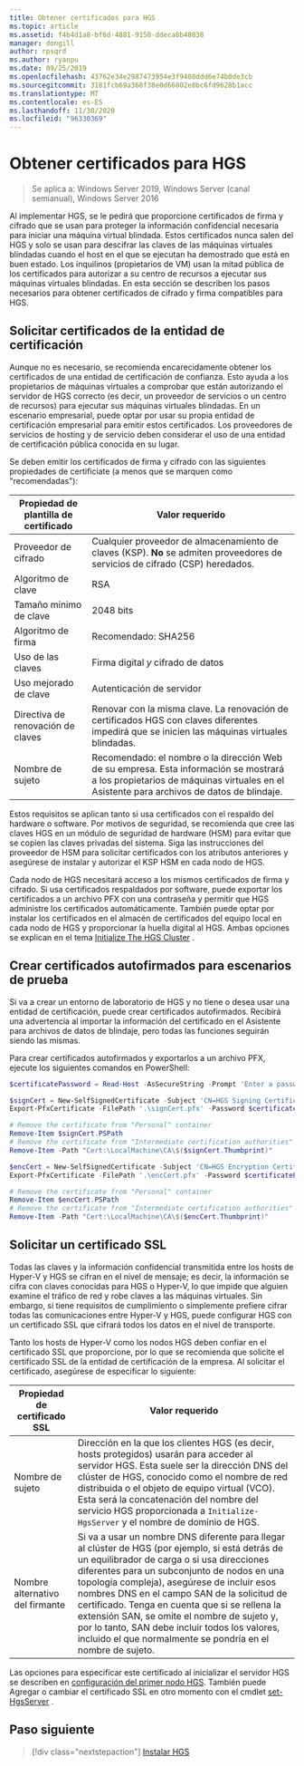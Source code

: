 ```yaml
---
title: Obtener certificados para HGS
ms.topic: article
ms.assetid: f4b4d1a8-bf6d-4881-9150-ddeca8b48038
manager: dongill
author: rpsqrd
ms.author: ryanpu
ms.date: 09/25/2019
ms.openlocfilehash: 43762e34e2987473954e3f9408ddd6e74b0de3cb
ms.sourcegitcommit: 3181fcb69a368f38e0d66002e8bc6fd9628b1acc
ms.translationtype: MT
ms.contentlocale: es-ES
ms.lasthandoff: 11/30/2020
ms.locfileid: "96330369"
---
```

# <a name="obtain-certificates-for-hgs"></a>Obtener certificados para HGS

>Se aplica a: Windows Server 2019, Windows Server (canal semianual), Windows Server 2016

Al implementar HGS, se le pedirá que proporcione certificados de firma y cifrado que se usan para proteger la información confidencial necesaria para iniciar una máquina virtual blindada.
Estos certificados nunca salen del HGS y solo se usan para descifrar las claves de las máquinas virtuales blindadas cuando el host en el que se ejecutan ha demostrado que está en buen estado.
Los inquilinos (propietarios de VM) usan la mitad pública de los certificados para autorizar a su centro de recursos a ejecutar sus máquinas virtuales blindadas.
En esta sección se describen los pasos necesarios para obtener certificados de cifrado y firma compatibles para HGS.

## <a name="request-certificates-from-your-certificate-authority"></a>Solicitar certificados de la entidad de certificación

Aunque no es necesario, se recomienda encarecidamente obtener los certificados de una entidad de certificación de confianza.
Esto ayuda a los propietarios de máquinas virtuales a comprobar que están autorizando el servidor de HGS correcto (es decir, un proveedor de servicios o un centro de recursos) para ejecutar sus máquinas virtuales blindadas.
En un escenario empresarial, puede optar por usar su propia entidad de certificación empresarial para emitir estos certificados.
Los proveedores de servicios de hosting y de servicio deben considerar el uso de una entidad de certificación pública conocida en su lugar.

Se deben emitir los certificados de firma y cifrado con las siguientes propiedades de certificiate (a menos que se marquen como "recomendadas"):

Propiedad de plantilla de certificado | Valor requerido
------------------------------|----------------
Proveedor de cifrado               | Cualquier proveedor de almacenamiento de claves (KSP). **No** se admiten proveedores de servicios de cifrado (CSP) heredados.
Algoritmo de clave                 | RSA
Tamaño mínimo de clave              | 2048 bits
Algoritmo de firma           | Recomendado: SHA256
Uso de las claves                     | Firma digital *y* cifrado de datos
Uso mejorado de clave            | Autenticación de servidor
Directiva de renovación de claves            | Renovar con la misma clave. La renovación de certificados HGS con claves diferentes impedirá que se inicien las máquinas virtuales blindadas.
Nombre de sujeto                  | Recomendado: el nombre o la dirección Web de su empresa. Esta información se mostrará a los propietarios de máquinas virtuales en el Asistente para archivos de datos de blindaje.

Estos requisitos se aplican tanto si usa certificados con el respaldo del hardware o software.
Por motivos de seguridad, se recomienda que cree las claves HGS en un módulo de seguridad de hardware (HSM) para evitar que se copien las claves privadas del sistema.
Siga las instrucciones del proveedor de HSM para solicitar certificados con los atributos anteriores y asegúrese de instalar y autorizar el KSP HSM en cada nodo de HGS.

Cada nodo de HGS necesitará acceso a los mismos certificados de firma y cifrado.
Si usa certificados respaldados por software, puede exportar los certificados a un archivo PFX con una contraseña y permitir que HGS administre los certificados automáticamente.
También puede optar por instalar los certificados en el almacén de certificados del equipo local en cada nodo de HGS y proporcionar la huella digital al HGS.
Ambas opciones se explican en el tema [Initialize The HGS Cluster](guarded-fabric-initialize-hgs.md) .

## <a name="create-self-signed-certificates-for-test-scenarios"></a>Crear certificados autofirmados para escenarios de prueba

Si va a crear un entorno de laboratorio de HGS y no tiene o desea usar una entidad de certificación, puede crear certificados autofirmados.
Recibirá una advertencia al importar la información del certificado en el Asistente para archivos de datos de blindaje, pero todas las funciones seguirán siendo las mismas.

Para crear certificados autofirmados y exportarlos a un archivo PFX, ejecute los siguientes comandos en PowerShell:

```powershell
$certificatePassword = Read-Host -AsSecureString -Prompt 'Enter a password for the PFX file'

$signCert = New-SelfSignedCertificate -Subject 'CN=HGS Signing Certificate' -KeyUsage DataEncipherment, DigitalSignature
Export-PfxCertificate -FilePath '.\signCert.pfx' -Password $certificatePassword -Cert $signCert

# Remove the certificate from "Personal" container
Remove-Item $signCert.PSPath
# Remove the certificate from "Intermediate certification authorities" container
Remove-Item -Path "Cert:\LocalMachine\CA\$($signCert.Thumbprint)"

$encCert = New-SelfSignedCertificate -Subject 'CN=HGS Encryption Certificate' -KeyUsage DataEncipherment, DigitalSignature
Export-PfxCertificate -FilePath '.\encCert.pfx' -Password $certificatePassword -Cert $encCert

# Remove the certificate from "Personal" container
Remove-Item $encCert.PSPath
# Remove the certificate from "Intermediate certification authorities" container
Remove-Item -Path "Cert:\LocalMachine\CA\$($encCert.Thumbprint)"
```

## <a name="request-an-ssl-certificate"></a>Solicitar un certificado SSL

Todas las claves y la información confidencial transmitida entre los hosts de Hyper-V y HGS se cifran en el nivel de mensaje; es decir, la información se cifra con claves conocidas para HGS o Hyper-V, lo que impide que alguien examine el tráfico de red y robe claves a las máquinas virtuales.
Sin embargo, si tiene requisitos de cumplimiento o simplemente prefiere cifrar todas las comunicaciones entre Hyper-V y HGS, puede configurar HGS con un certificado SSL que cifrará todos los datos en el nivel de transporte.

Tanto los hosts de Hyper-V como los nodos HGS deben confiar en el certificado SSL que proporcione, por lo que se recomienda que solicite el certificado SSL de la entidad de certificación de la empresa. Al solicitar el certificado, asegúrese de especificar lo siguiente:

Propiedad de certificado SSL | Valor requerido
-------------------------|---------------
Nombre de sujeto             | Dirección en la que los clientes HGS (es decir, hosts protegidos) usarán para acceder al servidor HGS. Esta suele ser la dirección DNS del clúster de HGS, conocido como el nombre de red distribuida o el objeto de equipo virtual (VCO). Esta será la concatenación del nombre del servicio HGS proporcionada a `Initialize-HgsServer` y el nombre de dominio de HGS.
Nombre alternativo del firmante | Si va a usar un nombre DNS diferente para llegar al clúster de HGS (por ejemplo, si está detrás de un equilibrador de carga o si usa direcciones diferentes para un subconjunto de nodos en una topología compleja), asegúrese de incluir esos nombres DNS en el campo SAN de la solicitud de certificado. Tenga en cuenta que si se rellena la extensión SAN, se omite el nombre de sujeto y, por lo tanto, SAN debe incluir todos los valores, incluido el que normalmente se pondría en el nombre de sujeto.

Las opciones para especificar este certificado al inicializar el servidor HGS se describen en [configuración del primer nodo HGS](guarded-fabric-initialize-hgs.md).
También puede Agregar o cambiar el certificado SSL en otro momento con el cmdlet [set-HgsServer](/powershell/module/hgsserver/set-hgsserver?view=win10-ps) .

## <a name="next-step"></a>Paso siguiente

> [!div class="nextstepaction"]
> [Instalar HGS](guarded-fabric-choose-where-to-install-hgs.md)
